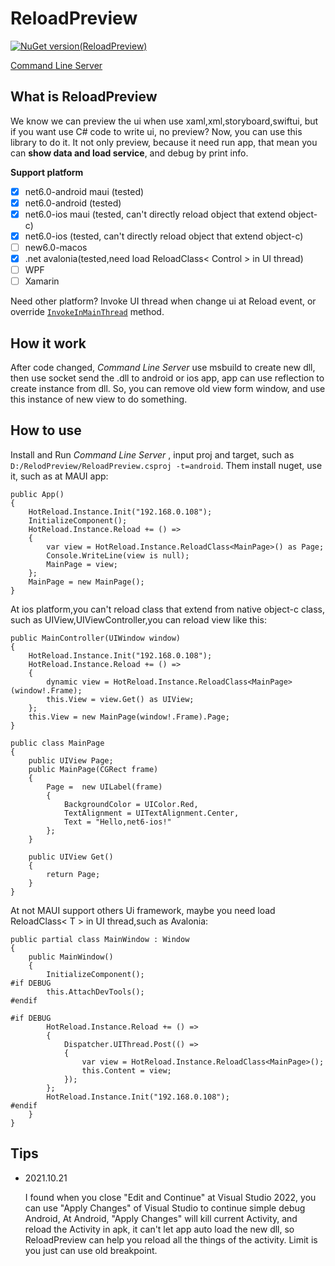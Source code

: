 # ReloadPreview

[![NuGet version(ReloadPreview)](https://img.shields.io/nuget/v/ReloadPreview?label=ReloadPreview)](https://www.nuget.org/packages/ReloadPreview/)

[Command Line Server](https://github.com/xtuzy/ReloadPreview/releases)

## What is ReloadPreview

We know we can preview the ui when use xaml,xml,storyboard,swiftui, but if you want use C# code to write ui, no preview? Now, you can use this library to do it. 
It not only preview, because it need run app, that mean you can **show data and load service**, and debug by print info.

**Support platform**

- [x] net6.0-android maui (tested)
- [x] net6.0-android (tested)
- [x] net6.0-ios maui (tested, can't directly reload object that extend object-c)
- [x] net6.0-ios (tested, can't directly reload object that extend object-c)
- [ ] new6.0-macos
- [x] .net avalonia(tested,need load ReloadClass< Control > in UI thread)
- [ ] WPF
- [ ] Xamarin

Need other platform? Invoke UI thread when change ui at Reload event, or override [`InvokeInMainThread`](https://github.com/xtuzy/ReloadPreview/blob/91de63909a1fb480e3a0f6ac7f6acf6f44bbe20d/ReloadPreview/ReloadClient.cs#L161) method.

## How it work

After code changed, *Command Line Server* use msbuild to create new dll, then use socket send the .dll to android or ios app, app can use reflection to create instance from dll. 
So, you can remove old view form window, and use this instance of new view to do something.

## How to use
Install and Run *Command Line Server* , input proj and target, such as `D:/RelodPreview/ReloadPreview.csproj -t=android`.
Them install nuget, use it, such as at MAUI app:
```
public App()
{
    HotReload.Instance.Init("192.168.0.108");
    InitializeComponent();
    HotReload.Instance.Reload += () =>
    {
        var view = HotReload.Instance.ReloadClass<MainPage>() as Page;
        Console.WriteLine(view is null);
        MainPage = view;
    };
    MainPage = new MainPage();
}

```
At ios platform,you can't reload class that extend from native object-c class, such as UIView,UIViewController,you can reload view like this:
```
public MainController(UIWindow window)
{
    HotReload.Instance.Init("192.168.0.108");
    HotReload.Instance.Reload += () =>
    {
        dynamic view = HotReload.Instance.ReloadClass<MainPage>(window!.Frame);
        this.View = view.Get() as UIView;
    };
    this.View = new MainPage(window!.Frame).Page;
}
```
```
public class MainPage
{
    public UIView Page;
    public MainPage(CGRect frame)
    {
        Page =  new UILabel(frame)
        {
            BackgroundColor = UIColor.Red,
            TextAlignment = UITextAlignment.Center,
            Text = "Hello,net6-ios!"
        };
    }

    public UIView Get()
    {
        return Page;
    }
}
```
At not MAUI support others Ui framework, maybe you need load ReloadClass< T > in UI thread,such as Avalonia:
```
public partial class MainWindow : Window
{
    public MainWindow()
    {
        InitializeComponent();
#if DEBUG
        this.AttachDevTools();
#endif

#if DEBUG
        HotReload.Instance.Reload += () =>
        {
            Dispatcher.UIThread.Post(() =>
            {
                var view = HotReload.Instance.ReloadClass<MainPage>();
                this.Content = view;
            });
        };
        HotReload.Instance.Init("192.168.0.108");
#endif
    }
}
```
## Tips

- 2021.10.21
  
  I found when you close "Edit and Continue" at Visual Studio 2022, you can use "Apply Changes" of Visual Studio to continue simple debug Android, At Android, "Apply Changes" will kill current Activity, and reload the Activity in apk, it can't let app auto load the new dll, so ReloadPreview can help you reload all the things of the activity. Limit is you just can use old breakpoint.
  